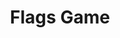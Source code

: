---
title: "Flags Game"
description: "In this game you can pick a continent (or the entire world) and guess their flags. You'll be timed and have a score according to the amount of wrong answers you have. Created using the open-source API REST Countries."
cover: "./flags-main.jpg"
githubRepo: "https://github.com/aanddy36/Flags-game"
url: "https://flags-game-quiz.netlify.app/"
---